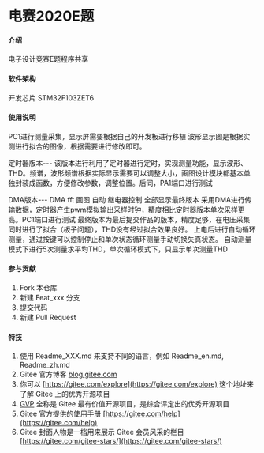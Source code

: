 # 电赛2020E题

#### 介绍
电子设计竞赛E题程序共享

#### 软件架构
开发芯片 STM32F103ZET6

#### 使用说明

PC1进行测量采集，显示屏需要根据自己的开发板进行移植
波形显示图是根据实测进行拟合的图像，根据需要进行修改即可。

定时器版本---
该版本进行利用了定时器进行定时，实现测量功能，显示波形、THD。频谱，波形频谱根据实际显示需要可以调整大小，画图设计模块都基本单独封装成函数，方便修改参数，调整位置。后同，PA1端口进行测试


DMA版本---
 DMA fft 画图 自动 继电器控制 全部显示最终版本
采用DMA进行传输数据，定时器产生pwm模拟输出采样时钟，精度相比定时器版本单次采样更高。PC1端口进行测试
最终版本为最后提交作品的版本，精度足够，在电压采集同时进行了拟合（板子问题），THD没有经过拟合效果良好。
上电后进行自动循环测量，通过按键可以控制停止和单次状态循环测量手动切换失真状态。
自动测量模式下进行5次测量求平均THD，单次循环模式下，只显示单次测量THD



#### 参与贡献

1.  Fork 本仓库
2.  新建 Feat_xxx 分支
3.  提交代码
4.  新建 Pull Request


#### 特技

1.  使用 Readme\_XXX.md 来支持不同的语言，例如 Readme\_en.md, Readme\_zh.md
2.  Gitee 官方博客 [blog.gitee.com](https://blog.gitee.com)
3.  你可以 [https://gitee.com/explore](https://gitee.com/explore) 这个地址来了解 Gitee 上的优秀开源项目
4.  [GVP](https://gitee.com/gvp) 全称是 Gitee 最有价值开源项目，是综合评定出的优秀开源项目
5.  Gitee 官方提供的使用手册 [https://gitee.com/help](https://gitee.com/help)
6.  Gitee 封面人物是一档用来展示 Gitee 会员风采的栏目 [https://gitee.com/gitee-stars/](https://gitee.com/gitee-stars/)
